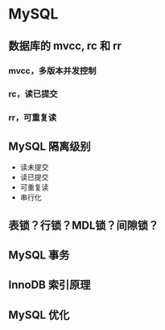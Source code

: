 # MySQL

## 数据库的 mvcc, rc 和 rr

### mvcc，多版本并发控制

### rc，读已提交

### rr，可重复读

## MySQL 隔离级别

- 读未提交
- 读已提交
- 可重复读
- 串行化

## 表锁？行锁？MDL锁？间隙锁？

## MySQL 事务

## InnoDB 索引原理

## MySQL 优化

